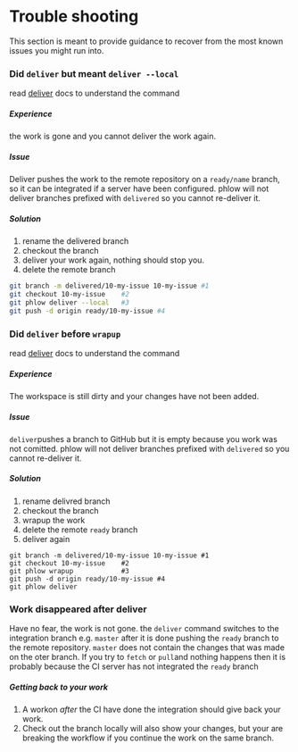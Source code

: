 # Trouble shooting

This section is meant to provide guidance to recover from the most known issues you might run into. 

### Did `deliver` but meant `deliver --local`
read [deliver]() docs to understand the command
##### Experience
the work is gone and you cannot deliver the work again.

##### Issue
Deliver pushes the work to the remote repository on a `ready/name` branch, so it can be integrated if a server have been configured. 
phlow will not deliver branches prefixed with `delivered` so you cannot re-deliver it. 

##### Solution
1. rename the delivered branch
2. checkout the branch
3. deliver your work again, nothing should stop you. 
4. delete the remote branch

```sh
git branch -m delivered/10-my-issue 10-my-issue #1
git checkout 10-my-issue    #2
git phlow deliver --local   #3
git push -d origin ready/10-my-issue #4
```

### Did `deliver` before `wrapup`
read [deliver]() docs to understand the command
##### Experience 
The workspace is still dirty and your changes have not been added. 
##### Issue
`deliver`pushes a branch to GitHub but it is empty because you work was not comitted. phlow will not deliver branches prefixed with `delivered` so you cannot re-deliver it. 

##### Solution
1. rename delivred branch
2. checkout the branch
3. wrapup the work
4. delete the remote `ready` branch
5. deliver again
```
git branch -m delivered/10-my-issue 10-my-issue #1
git checkout 10-my-issue    #2
git phlow wrapup            #3
git push -d origin ready/10-my-issue #4
git phlow deliver
```

### Work disappeared after deliver
Have no fear, the work is not gone. the `deliver` command switches to the integration branch e.g. `master` after it is done pushing the `ready` branch to the remote repository.
`master` does not contain the changes that was made on the oter branch. If you try to `fetch` or `pull`and nothing happens then it is probably because the CI server has not integrated the `ready` branch 

##### Getting back to your work
1. A workon _after_ the CI have done the integration should give back your work.
2. Check out the branch locally will also show your changes, but your are breaking the workflow if you continue the work on the same branch. 
